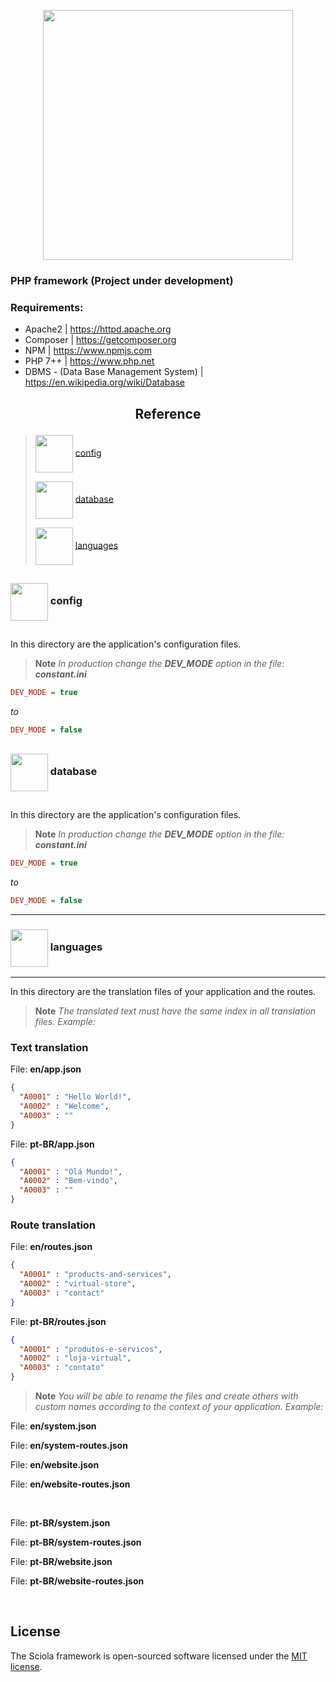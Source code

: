 <p align="center"><a href="https://sciola-git.github.io" target="_blank"><img src="https://github.com/sciola-git/sciola-git.github.io/blob/main/images/brands/sciola_framework.svg?raw=true" width="400"></a></p>

### PHP framework (Project under development)

### Requirements:

- Apache2 | https://httpd.apache.org
- Composer | https://getcomposer.org
- NPM | https://www.npmjs.com
- PHP 7++ | https://www.php.net
- DBMS - (Data Base Management System) | https://en.wikipedia.org/wiki/Database

## <p align="center">Reference</p>

> <img src="https://github.com/sciola-git/sciola-git.github.io/blob/main/images/icons/folder.svg?raw=true" width="60px" align="center" /> [config](#-config)
>
> <img src="https://github.com/sciola-git/sciola-git.github.io/blob/main/images/icons/folder.svg?raw=true" width="60px" align="center" /> [database](#-database)
>
> <img src="https://github.com/sciola-git/sciola-git.github.io/blob/main/images/icons/folder.svg?raw=true" width="60px" align="center" /> [languages](#-languages)

##

<p>

### <img src="https://github.com/sciola-git/sciola-git.github.io/blob/main/images/icons/folder.svg?raw=true" width="60px" align="center" /> config

</p>

##

In this directory are the application's configuration files.

> **Note** *In production change the **DEV_MODE** option in the file: **constant.ini***
```ini
DEV_MODE = true
```
*to*
```ini
DEV_MODE = false
```

##

<p>

### <img src="https://github.com/sciola-git/sciola-git.github.io/blob/main/images/icons/folder.svg?raw=true" width="60px" align="center" /> database

</p>

##

In this directory are the application's configuration files.

> **Note** *In production change the **DEV_MODE** option in the file: **constant.ini***
```ini
DEV_MODE = true
```
*to*
```ini
DEV_MODE = false
```


---

### <img src="https://github.com/sciola-git/sciola-git.github.io/blob/main/images/icons/folder.svg?raw=true" width="60px" align="center" /> languages

---

In this directory are the translation files of your application and the routes.

> **Note** *The translated text must have the same index in all translation files. Example:*


### Text translation

File: **en/app.json**

```json
{
  "A0001" : "Hello World!",
  "A0002" : "Welcome",
  "A0003" : ""
}
```

File: **pt-BR/app.json**

```json
{
  "A0001" : "Olá Mundo!",
  "A0002" : "Bem-vindo",
  "A0003" : ""
}
```

### Route translation

File: **en/routes.json**

```json
{
  "A0001" : "products-and-services",
  "A0002" : "virtual-store",
  "A0003" : "contact"
}
```

File: **pt-BR/routes.json**

```json
{
  "A0001" : "produtos-e-servicos",
  "A0002" : "loja-virtual",
  "A0003" : "contato"
}
```

> **Note** *You will be able to rename the files and create others with custom names according to the context of your application. Example:*

File: **en/system.json**

File: **en/system-routes.json**

File: **en/website.json**

File: **en/website-routes.json**

<br>

File: **pt-BR/system.json**

File: **pt-BR/system-routes.json**

File: **pt-BR/website.json**

File: **pt-BR/website-routes.json**

<br>

## License

The Sciola framework is open-sourced software licensed under the [MIT license](LICENSE.md).
